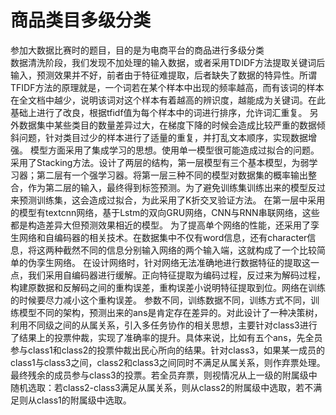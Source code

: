 # 商品类目多级分类
参加大数据比赛时的题目，目的是为电商平台的商品进行多级分类  
数据清洗阶段，我们发现不加处理的输入数据，或者采用TDIDF方法提取关键词后输入，预测效果并不好，前者由于特征难提取，后者缺失了数据的特异性。所谓TFIDF方法的原理就是，一个词若在某个样本中出现的频率越高，而有该词的样本在全文档中越少，说明该词对这个样本有着越高的辨识度，越能成为关键词。在此基础上进行了改良，根据tfidf值为每个样本中的词进行排序，允许词汇重复。
另外数据集中某些类目的数量差异过大，在梯度下降的时候会造成比较严重的数据倾斜问题，针对类目过少的样本进行了适量的重复，并打乱文本顺序，实现数据增强。
模型方面采用了集成学习的思想。使用单一模型很可能造成过拟合的问题。采用了Stacking方法。设计了两层的结构，第一层模型有三个基本模型，为弱学习器；第二层有一个强学习器。将第一层三种不同的模型对数据集的概率输出整合，作为第二层的输入，最终得到标签预测。为了避免训练集训练出来的模型反过来预测训练集，这会造成过拟合，为此采用了K折交叉验证方法。
在第一层中采用的模型有textcnn网络，基于Lstm的双向GRU网络，CNN与RNN串联网络，这些都是构造差异大但预测效果相近的模型。
为了提高单个网络的性能，还采用了孪生网络和自编码器的相关技术。在数据集中不仅有word信息，还有character信息，将这两种截然不同的信息分别输入网络的两个输入端，这就构成了一个比较简单的伪孪生网络。
在设计网络时，针对网络无法准确地进行数据特征的提取这一点，我们采用自编码器进行缓解。正向特征提取为编码过程，反过来为解码过程，构建原数据和反解码之间的重构误差，重构误差小说明特征提取到位。网络在训练的时候要尽力减小这个重构误差。
参数不同，训练数据不同，训练方式不同，训练模型不同的架构，预测出来的ans是肯定存在差异的。对此设计了一种决策树，利用不同级之间的从属关系，引入多任务协作的相关思想，主要针对class3进行了结果上的投票仲裁，实现了准确率的提升。具体来说，比如有五个ans，先全员参与class1和class2的投票仲裁出民心所向的结果。针对class3，如果某一成员的class1与class3之间，class2和class3之间同时不满足从属关系，则作弃票处理。最终残余的成员参与class3的投票。若全员弃票，则视情况从上一级的附属级中随机选取：若class2-class3满足从属关系，则从class2的附属级中选取，若不满足则从class1的附属级中选取。

